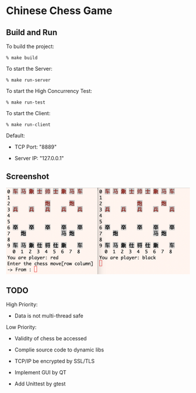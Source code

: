 # Chinese Chess Game

Build and Run
-------------

To build the project:

    % make build

To start the Server:

    % make run-server

To start the High Concurrency Test:

    % make run-test

To start the Client:

    % make run-client

Default:

* TCP Port: "8889"

* Server IP: "127.0.0.1"

Screenshot
----------

![image](https://github.com/GeniusDai/kingpin/raw/dev/pictures/PlayChess.png)

TODO
----

High Priority:

* Data is not multi-thread safe

Low Priority:

* Validity of chess be accessed

* Complie source code to dynamic libs

* TCP/IP be encrypted by SSL/TLS

* Implement GUI by QT

* Add Unittest by gtest
